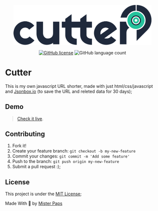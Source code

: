 <div align="center">
    <img width="450px" src="static\img\logo\svg\cutter_logotype.svg">
 
[![GitHub license](https://img.shields.io/github/license/HenriqueChigumane/cutter?logoColor=red)](https://github.com/HenriqueChigumane/colpal/blob/master/LICENSE)
![GitHub language count](https://img.shields.io/github/languages/count/henriquechigumane/cutter)
 </div>



#  Cutter

This is my own javascript URL shorter, made with just html/css/javascript and [Jsonbox.io](https://jsonbox.io) (to save the URL and releted data for 30 days);

 ## Demo
> [
Check it live](http://henriquechigumane.github.io/cutter).

## Contributing

1. Fork it!
2. Create your feature branch: `git checkout -b my-new-feature`
3. Commit your changes: `git commit -m 'Add some feature'`
4. Push to the branch: `git push origin my-new-feature`
5. Submit a pull request :);

## License
 This project is under the [MIT License](https://github.com/HenriqueChigumane/cutter/blob/master/LICENSE);
 
 Made With 🍩 by [Mister Paps]((https://instagram.com/themisterpaps);)


